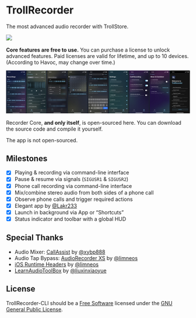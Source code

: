 # TrollRecorder

The most advanced audio recorder with TrollStore.

<a href="[url](https://havoc.app/package/trollrecorder)">
    <img 
        src="https://docs.havoc.app/img/badges/get_square.svg"
        width="150"
    />
</a>

**Core features are free to use.** You can purchase a license to unlock advanced features. Paid licenses are valid for lifetime, and up to 10 devices. (According to Havoc, may change over time.)

![Screenshot](./res/screenshot.png)

Recorder Core, **and only itself**, is open-sourced here. You can download the source code and compile it yourself.

The app is not open-sourced.

## Milestones

- [x] Playing &amp; recording via command-line interface
- [x] Pause &amp; resume via signals (`SIGUSR1` &amp; `SIGUSR2`)
- [x] Phone call recording via command-line interface
- [x] Mix/combine stereo audio from both sides of a phone call
- [x] Observe phone calls and trigger required actions
- [x] Elegant app by [@Lakr233](https://github.com/Lakr233)
- [x] Launch in background via App or “Shortcuts”
- [x] Status indicator and toolbar with a global HUD

## Special Thanks

- Audio Mixer: [CallAssist](https://buy.htv123.com) by [@xybp888](https://github.com/xybp888)
- Audio Tap Bypass: [AudioRecorder XS](https://limneos.net/audiorecorderxs/) by [@limneos](https://twitter.com/limneos)
- [iOS Runtime Headers](https://developer.limneos.net/) by [@limneos](https://twitter.com/limneos)
- [LearnAudioToolBox](https://github.com/liuxinxiaoyue/LearnAudioToolBox) by [@liuxinxiaoyue](https://github.com/liuxinxiaoyue)

## License

TrollRecorder-CLI should be a [Free Software](https://www.gnu.org/philosophy/free-sw.html) licensed under the [GNU General Public License](LICENSE).
